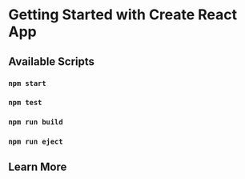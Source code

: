 # Getting Started with Create React App

## Available Scripts

### `npm start`


### `npm test`


### `npm run build`

### `npm run eject`

## Learn More

